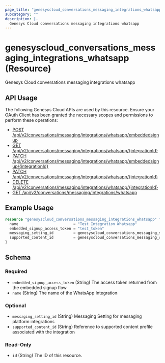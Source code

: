 ```yaml
---
page_title: "genesyscloud_conversations_messaging_integrations_whatsapp Resource - terraform-provider-genesyscloud"
subcategory: ""
description: |-
  Genesys Cloud conversations messaging integrations whatsapp
---
```

# genesyscloud_conversations_messaging_integrations_whatsapp (Resource)

Genesys Cloud conversations messaging integrations whatsapp

## API Usage
The following Genesys Cloud APIs are used by this resource. Ensure your OAuth Client has been granted the necessary scopes and permissions to perform these operations:

* [POST /api/v2/conversations/messaging/integrations/whatsapp/embeddedsignup](https://developer.genesys.cloud/devapps/api-explorer#post-api-v2-conversations-messaging-integrations-whatsapp-embeddedsignup)
* [GET /api/v2/conversations/messaging/integrations/whatsapp/{integrationId}](https://developer.genesys.cloud/devapps/api-explorer#get-api-v2-conversations-messaging-integrations-whatsapp--integrationId-)
* [PATCH /api/v2/conversations/messaging/integrations/whatsapp/embeddedsignup/{integrationId}](https://developer.genesys.cloud/devapps/api-explorer#patch-api-v2-conversations-messaging-integrations-whatsapp-embeddedsignup--integrationId-)
* [PATCH /api/v2/conversations/messaging/integrations/whatsapp/{integrationId}](https://developer.genesys.cloud/devapps/api-explorer#patch-api-v2-conversations-messaging-integrations-whatsapp--integrationId-)
* [DELETE /api/v2/conversations/messaging/integrations/whatsapp/{integrationId}](https://developer.genesys.cloud/devapps/api-explorer#delete-api-v2-conversations-messaging-integrations-whatsapp--integrationId-)
* [GET /api/v2/conversations/messaging/integrations/whatsapp](https://developer.genesys.cloud/devapps/api-explorer#get-api-v2-conversations-messaging-integrations-whatsapp)



## Example Usage

```terraform
resource "genesyscloud_conversations_messaging_integrations_whatsapp" "test_messaging_whatsapp" {
  name                         = "Test Integration Whatsapp"
  embedded_signup_access_token = "test_token"
  messaging_setting_id         = genesyscloud_conversations_messaging_settings.settings.id
  supported_content_id         = genesyscloud_conversations_messaging_supportedcontent.content.id
}
```

<!-- schema generated by tfplugindocs -->
## Schema

### Required

- `embedded_signup_access_token` (String) The access token returned from the embedded signup flow
- `name` (String) The name of the WhatsApp Integration

### Optional

- `messaging_setting_id` (String) Messaging Setting for messaging platform integrations
- `supported_content_id` (String) Reference to supported content profile associated with the integration

### Read-Only

- `id` (String) The ID of this resource.

